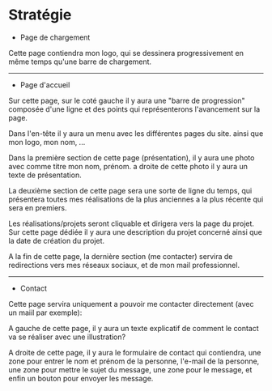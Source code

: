 # Stratégie

* Page de chargement

Cette page contiendra mon logo, qui se dessinera progressivement en même temps qu'une barre de chargement.
***
* Page d'accueil

Sur cette page, sur le coté gauche il y aura une "barre de progression" composée d'une ligne et des points qui représenterons l'avancement sur la page.

Dans l'en-tête il y aura un menu avec les différentes pages du site. ainsi que mon logo, mon nom, ... 

Dans la première section de cette page (présentation), 
il y aura une photo avec comme titre mon nom, prénom. a droite de cette photo il y aura un texte de présentation.

La deuxième section de cette page sera une sorte de ligne du temps, qui présentera toutes mes réalisations de la plus anciennes a la plus récente qui sera en premiers.

Les réalisations/projets seront cliquable et dirigera vers la page du projet. Sur cette page dédiée il y aura une description du projet concerné ainsi que la date de création du projet.

A la fin de cette page, la dernière section (me contacter) servira de redirections vers mes réseaux sociaux, et de mon mail professionnel.
***
* Contact

Cette page servira uniquement a pouvoir me contacter directement (avec un maiil par exemple):

A gauche de cette page, il y aura un texte explicatif de comment le contact va se réaliser avec une illustration?
 
A droite de cette page, il y aura le formulaire de contact qui contiendra, une zone pour entrer le nom et prénom de la personne,  l'e-mail de la personne, une zone pour mettre le sujet du message, une zone pour le message, et enfin un bouton pour envoyer les message.